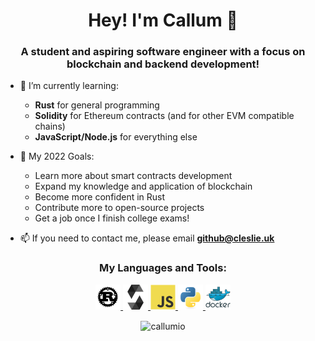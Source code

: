<h1 align="center">Hey! I'm Callum 👋</h1>
<h3 align="center">A student and aspiring software engineer with a focus on blockchain and backend development!</h3>

- 🌱 I’m currently learning:
  - **Rust** for general programming
  - **Solidity** for Ethereum contracts (and for other EVM compatible chains)
  - **JavaScript/Node.js** for everything else
- 🥅 My 2022 Goals:

  - Learn more about smart contracts development
  - Expand my knowledge and application of blockchain
  - Become more confident in Rust
  - Contribute more to open-source projects
  - Get a job once I finish college exams!

- 📫 If you need to contact me, please email **github@cleslie.uk**

<h3 align="center">My Languages and Tools:</h3>
<p align="center">
<a href="https://www.rust-lang.org" target="_blank" rel="noreferrer">
<img src="https://raw.githubusercontent.com/devicons/devicon/master/icons/rust/rust-plain.svg" alt="rust" width="40" height="40"/>
</a>
<a href="https://soliditylang.org/" target="_blank" rel="noreferrer">
<img src="https://raw.githubusercontent.com/devicons/devicon/master/icons/solidity/solidity-original.svg" alt="solidity" width="40" height="40"/>
</a>
<a href="https://developer.mozilla.org/en-US/docs/Web/JavaScript" target="_blank" rel="noreferrer">
<img src="https://raw.githubusercontent.com/devicons/devicon/master/icons/javascript/javascript-original.svg" alt="javascript" width="40" height="40"/>
</a>
<a href="https://www.python.org" target="_blank" rel="noreferrer">
<img src="https://raw.githubusercontent.com/devicons/devicon/master/icons/python/python-original.svg" alt="python" width="40" height="40"/>
</a>
<a href="https://www.docker.com/" target="_blank" rel="noreferrer">
<img src="https://raw.githubusercontent.com/devicons/devicon/master/icons/docker/docker-original-wordmark.svg" alt="docker" width="40" height="40"/>
</a>
</p>
<p align="center"><img align="center" src="https://github-readme-stats.vercel.app/api/top-langs?username=callumio&show_icons=true&theme=onedark&locale=en&layout=compact" alt="callumio" /></p>

